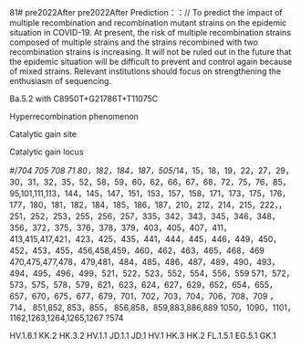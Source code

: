 81# pre2022After
pre2022After
Prediction：：//
To predict the impact of multiple recombination and recombination mutant strains on the epidemic situation in COVID-19. At present, the risk of multiple recombination strains composed of multiple strains and the strains recombined with two recombination strains is increasing. It will not be ruled out in the future that the epidemic situation will be difficult to prevent and control again because of mixed strains. Relevant institutions should focus on strengthening the enthusiasm of sequencing.


Ba.5.2   with   C8950T+G21786T+T11075C

Hyperrecombination phenomenon

Catalytic gain site

Catalytic gain locus

#/*704 705 708 71 80，182，184，187，505*/14，15，18，19，22，27，29，30，31，32，35，52，58，59，60，62，66，67，68，72，75，76，85，95,101,111,113，144，145，147，151，153，157，158，171，173，175，176，177，180，181，182，184，185，186，187，210，212，214，215，222，，251，252，253，255，256，257，335，342，343，345，346，348，356，372，375，376，378，379，403，405，407，411，413,415,417,421，423，425，435，441，444，445，446，449，450，452，453，455，456,458,459，460，462，463，465，468，469
470,475,477,478，479,481，484，485，486，487，489，490，493，494，495，496，499，521，522，523，552，554，556，559
571，572，573，575，578，579，621，623，624，627，629，652，654，655，657，670，675，677，679，701，702，703，704，706，708，709
，714，
851,852, 853，855， 856,858，859,883,886,889
1050，1090，1101，1162,1263,1264,1265,1267       ?574




HV.1.6.1
KK.2
HK.3.2
HV.1.1
JD.1.1
JD.1
HV.1
HK.3
HK.2
FL.1.5.1
EG.5.1
GK.1





